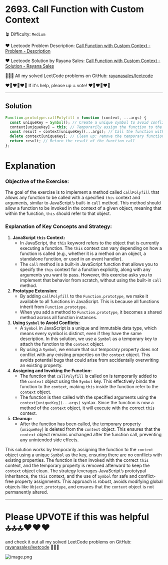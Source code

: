# 2693. Call Function with Custom Context

🪴 Difficulty: `Medium`

❤️ Leetcode Problem Description: [Call Function with Custom Context - Problem - Description](https://leetcode.com/problems/call-function-with-custom-context/description/)

❤️ Leetcode Solution by Rayana Sales: [Call Function with Custom Context - Solution - Rayana Sales](https://leetcode.com/problems/call-function-with-custom-context/solutions/5612551/simple-beginner-friendly-2693-call-function-with-custom-context/)

💁🏻‍♀️ All my solved LeetCode problems on GitHub: [rayanasales/leetcode](https://github.com/rayanasales/leetcode)

❤️‍🔥❤️‍🔥❤️‍🔥 If it's help, please up 🔝 vote! ❤️‍🔥❤️‍🔥❤️‍🔥

---

## Solution

```JavaScript []
Function.prototype.callPolyfill = function (context, ...args) {
  const uniqueKey = Symbol(); // Create a unique symbol to avoid conflicts
  context[uniqueKey] = this; // Temporarily assign the function to the context using the unique key
  const result = context[uniqueKey](...args); // Call the function with the provided arguments
  delete context[uniqueKey]; // Clean up: remove the temporary function from the context
  return result; // Return the result of the function call
};
```

# Explanation

### Objective of the Exercise:

The goal of the exercise is to implement a method called `callPolyfill` that allows any function to be called with a specified `this` context and arguments, similar to JavaScript’s built-in `call` method. This method should allow a function to be invoked in the context of a given object, meaning that within the function, `this` should refer to that object.

### Explanation of Key Concepts and Strategy:

1. **JavaScript `this` Context:**
   - In JavaScript, the `this` keyword refers to the object that is currently executing a function. The `this` context can vary depending on how a function is called (e.g., whether it is a method on an object, a standalone function, or used in an event handler).
   - The `call` method is a built-in JavaScript function that allows you to specify the `this` context for a function explicitly, along with any arguments you want to pass. However, this exercise asks you to implement that behavior from scratch, without using the built-in `call` method.
2. **Prototype Extension:**
   - By adding `callPolyfill` to the `Function.prototype`, we make it available to all functions in JavaScript. This is because all functions inherit from `Function.prototype`.
   - When you add a method to `Function.prototype`, it becomes a shared method across all function instances.
3. **Using `Symbol` to Avoid Conflicts:**
   - A `Symbol` in JavaScript is a unique and immutable data type, which means every symbol is distinct, even if they have the same description. In this solution, we use a `Symbol` as a temporary key to attach the function to the `context` object.
   - By using a `Symbol`, we ensure that our temporary property does not conflict with any existing properties on the `context` object. This avoids potential bugs that could arise from accidentally overwriting an existing property.
4. **Assigning and Invoking the Function:**
   - The function that `callPolyfill` is called on is temporarily added to the `context` object using the `Symbol` key. This effectively binds the function to the `context`, making `this` inside the function refer to the `context` object.
   - The function is then called with the specified arguments using the `context[uniqueKey](...args)` syntax. Since the function is now a method of the `context` object, it will execute with the correct `this` context.
5. **Cleanup:**
   - After the function has been called, the temporary property (`uniqueKey`) is deleted from the `context` object. This ensures that the `context` object remains unchanged after the function call, preventing any unintended side effects.

This solution works by temporarily assigning the function to the `context` object using a unique `Symbol` as the key, ensuring there are no conflicts with existing properties. The function is then invoked with the correct `this` context, and the temporary property is removed afterward to keep the `context` object clean. The strategy leverages JavaScript’s prototypal inheritance, the `this` context, and the use of `Symbol` for safe and conflict-free property assignments. This approach is robust, avoids modifying global objects like `Object.prototype`, and ensures that the `context` object is not permanently altered.

---

# Please UPVOTE if this was helpful 🔝🔝🔝❤️❤️❤️

and check it out all my solved LeetCode problems on GitHub: [rayanasales/leetcode](https://github.com/rayanasales/leetcode) 🤙😚🤘

![image.png](https://assets.leetcode.com/users/images/57bce3b1-56e2-4c20-9cdf-b61fef26b93b_1725494158.6252415.png)
